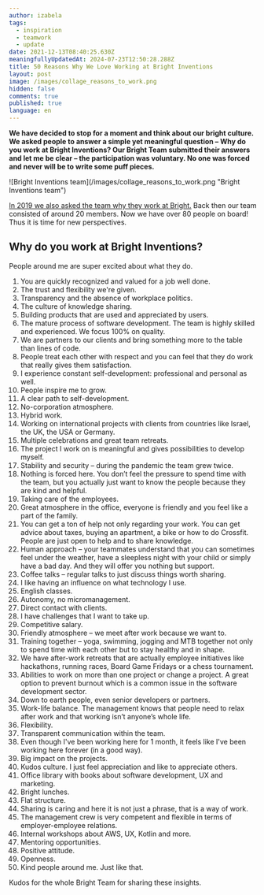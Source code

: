 ```yaml
---
author: izabela
tags:
  - inspiration
  - teamwork
  - update
date: 2021-12-13T08:40:25.630Z
meaningfullyUpdatedAt: 2024-07-23T12:50:28.288Z
title: 50 Reasons Why We Love Working at Bright Inventions
layout: post
image: /images/collage_reasons_to_work.png
hidden: false
comments: true
published: true
language: en
---
```

**We have decided to stop for a moment and think about our bright culture. We asked people to answer a simple yet meaningful question – Why do you work at Bright Inventions? Our Bright Team submitted their answers and let me be clear – the participation was voluntary. No one was forced and never will be to write some puff pieces.**

<div className="image">![Bright Inventions team](/images/collage_reasons_to_work.png "Bright Inventions team")</div>

[In 2019 we also asked the team why they work at Bright.](/blog/31-reasons-why-we-love-working-at-Bright-Inventions/) Back then our team consisted of around 20 members. Now we have over 80 people on board! Thus it is time for new perspectives.

## Why do you work at Bright Inventions?

People around me are super excited about what they do.

1. You are quickly recognized and valued for a job well done.
2. The trust and flexibility we're given.
3. Transparency and the absence of workplace politics.
4. The culture of knowledge sharing.
5. Building products that are used and appreciated by users.
6. The mature process of software development. The team is highly skilled and experienced. We focus 100% on quality.
7. We are partners to our clients and bring something more to the table than lines of code.
8. People treat each other with respect and you can feel that they do work that really gives them satisfaction.
9. I experience constant self-development: professional and personal as well.
10. People inspire me to grow.
11. A clear path to self-development.
12. No-corporation atmosphere.
13. Hybrid work.
14. Working on international projects with clients from countries like Israel, the UK, the USA or Germany.
15. Multiple celebrations and great team retreats.
16. The project I work on is meaningful and gives possibilities to develop myself.
17. Stability and security – during the pandemic the team grew twice.
18. Nothing is forced here. You don’t feel the pressure to spend time with the team, but you actually just want to know the people because they are kind and helpful. 
19. Taking care of the employees.
20. Great atmosphere in the office, everyone is friendly and you feel like a part of the family.
21. You can get a ton of help not only regarding your work. You can get advice about taxes, buying an apartment, a bike or how to do Crossfit. People are just open to help and to share knowledge. 
22. Human approach – your teammates understand that you can sometimes feel under the weather, have a sleepless night with your child or simply have a bad day. And they will offer you nothing but support.
23. Coffee talks – regular talks to just discuss things worth sharing.
24. I like having an influence on what technology I use.
25. English classes.
26. Autonomy, no micromanagement.
27. Direct contact with clients.
28. I have challenges that I want to take up.
29. Competitive salary.
30. Friendly atmosphere – we meet after work because we want to.
31. Training together – yoga, swimming, jogging and MTB together not only to spend time with each other but to stay healthy and in shape.
32. We have after-work retreats that are actually employee initiatives like hackathons, running races, Board Game Fridays or a chess tournament.
33. Abilities to work on more than one project or change a project. A great option to prevent burnout which is a common issue in the software development sector. 
34. Down to earth people, even senior developers or partners.
35. Work-life balance. The management knows that people need to relax after work and that working isn’t anyone’s whole life.
36. Flexibility.
37. Transparent communication within the team.
38. Even though I've been working here for 1 month, it feels like I've been working here forever (in a good way).
39. Big impact on the projects.
40. Kudos culture. I just feel appreciation and like to appreciate others.
41. Office library with books about software development, UX and marketing.
42. Bright lunches.
43. Flat structure.
44. Sharing is caring and here it is not just a phrase, that is a way of work.
45. The management crew is very competent and flexible in terms of employer-employee relations.
46. Internal workshops about AWS, UX, Kotlin and more.
47. Mentoring opportunities.
48. Positive attitude.
49. Openness.
50. Kind people around me. Just like that.

Kudos for the whole Bright Team for sharing these insights.
